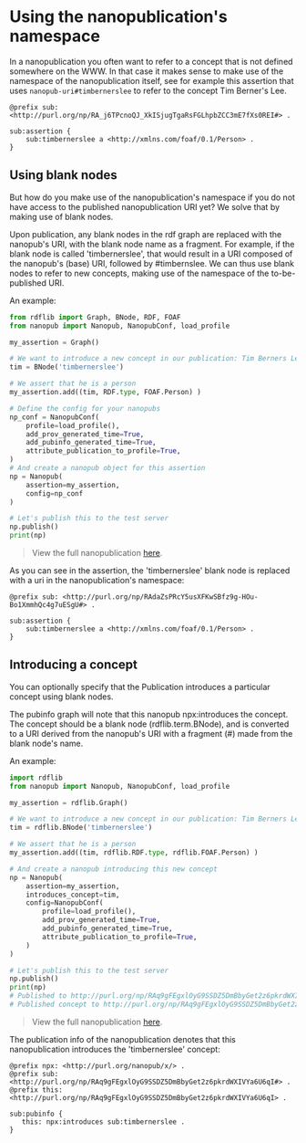 # Using the nanopublication's namespace
In a nanopublication you often want to refer to a concept that is not defined somewhere on the WWW. In that case it makes sense to make use of the namespace of the nanopublication itself, see for example this assertion that uses `nanopub-uri#timbernerslee` to refer to the concept Tim Berner's Lee.
```turtle
@prefix sub: <http://purl.org/np/RA_j6TPcnoQJ_XkISjugTgaRsFGLhpbZCC3mE7fXs0REI#> .

sub:assertion {
    sub:timbernerslee a <http://xmlns.com/foaf/0.1/Person> .
}
```
## Using blank nodes
But how do you make use of the nanopublication's namespace if you do not have access to the published nanopublication URI yet? We solve that by making use of blank nodes.

Upon publication, any blank nodes in the rdf graph are replaced with the nanopub's URI, with the blank node name as a fragment. For example, if the blank node is called 'timbernerslee', that would result in a URI composed of the nanopub's (base) URI, followed by #timbernslee. We can thus use blank nodes to refer to new concepts, making use of the namespace of the to-be-published URI.

An example:

```python
from rdflib import Graph, BNode, RDF, FOAF
from nanopub import Nanopub, NanopubConf, load_profile

my_assertion = Graph()

# We want to introduce a new concept in our publication: Tim Berners Lee
tim = BNode('timbernerslee')

# We assert that he is a person
my_assertion.add((tim, RDF.type, FOAF.Person) )

# Define the config for your nanopubs
np_conf = NanopubConf(
    profile=load_profile(),
    add_prov_generated_time=True,
    add_pubinfo_generated_time=True,
    attribute_publication_to_profile=True,
)
# And create a nanopub object for this assertion
np = Nanopub(
    assertion=my_assertion,
	config=np_conf
)

# Let's publish this to the test server
np.publish()
print(np)
```
> View the full nanopublication [here](http://purl.org/np/RAdaZsPRcY5usXFKwSBfz9g-HOu-Bo1XmmhQc4g7uESgU).

As you can see in the assertion, the 'timbernerslee' blank node is replaced with
a uri in the nanopublication's namespace:
```turtle
@prefix sub: <http://purl.org/np/RAdaZsPRcY5usXFKwSBfz9g-HOu-Bo1XmmhQc4g7uESgU#> .

sub:assertion {
    sub:timbernerslee a <http://xmlns.com/foaf/0.1/Person> .
}
```

## Introducing a concept
You can optionally specify that the Publication introduces a particular concept using blank nodes.

The pubinfo graph will note that this nanopub npx:introduces the concept. The concept should be a blank node (rdflib.term.BNode), and is converted to a URI derived from the nanopub's URI with a fragment (#) made from the blank node's name.

An example:

```python
import rdflib
from nanopub import Nanopub, NanopubConf, load_profile

my_assertion = rdflib.Graph()

# We want to introduce a new concept in our publication: Tim Berners Lee
tim = rdflib.BNode('timbernerslee')

# We assert that he is a person
my_assertion.add((tim, rdflib.RDF.type, rdflib.FOAF.Person) )

# And create a nanopub introducing this new concept
np = Nanopub(
    assertion=my_assertion,
    introduces_concept=tim,
    config=NanopubConf(
        profile=load_profile(),
        add_prov_generated_time=True,
        add_pubinfo_generated_time=True,
        attribute_publication_to_profile=True,
    )
)

# Let's publish this to the test server
np.publish()
print(np)
# Published to http://purl.org/np/RAq9gFEgxlOyG9SSDZ5DmBbyGet2z6pkrdWXIVYa6U6qI
# Published concept to http://purl.org/np/RAq9gFEgxlOyG9SSDZ5DmBbyGet2z6pkrdWXIVYa6U6qI#timbernerslee
```
> View the full nanopublication [here](http://purl.org/np/RAq9gFEgxlOyG9SSDZ5DmBbyGet2z6pkrdWXIVYa6U6qI).

The publication info of the nanopublication denotes that this nanopublication introduces the 'timbernerslee' concept:
```turtle
@prefix npx: <http://purl.org/nanopub/x/> .
@prefix sub: <http://purl.org/np/RAq9gFEgxlOyG9SSDZ5DmBbyGet2z6pkrdWXIVYa6U6qI#> .
@prefix this: <http://purl.org/np/RAq9gFEgxlOyG9SSDZ5DmBbyGet2z6pkrdWXIVYa6U6qI> .

sub:pubinfo {
   this: npx:introduces sub:timbernerslee .
}
```
